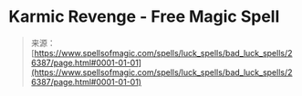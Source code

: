 <!--yml
category: 未分类
date: 2024-06-12 19:14:18
-->

# Karmic Revenge - Free Magic Spell

> 来源：[https://www.spellsofmagic.com/spells/luck_spells/bad_luck_spells/26387/page.html#0001-01-01](https://www.spellsofmagic.com/spells/luck_spells/bad_luck_spells/26387/page.html#0001-01-01)